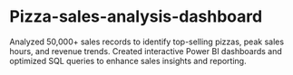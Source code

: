 # Pizza-sales-analysis-dashboard
Analyzed 50,000+ sales records to identify top-selling pizzas, peak sales hours, and revenue trends. Created interactive Power BI dashboards and optimized SQL queries to enhance sales insights and reporting.
